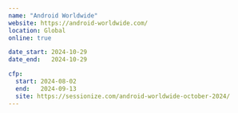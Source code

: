 ```yaml
---
name: "Android Worldwide"
website: https://android-worldwide.com/
location: Global
online: true

date_start: 2024-10-29
date_end:   2024-10-29

cfp:
  start: 2024-08-02
  end:   2024-09-13
  site: https://sessionize.com/android-worldwide-october-2024/
---
```

